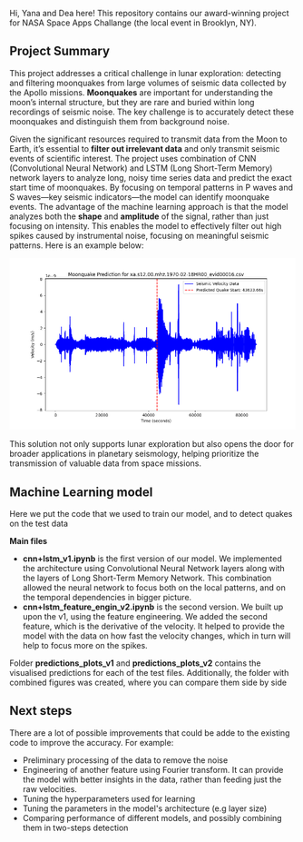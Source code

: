 Hi, Yana and Dea here! This repository contains our award-winning project for NASA Space Apps Challange (the local event in Brooklyn, NY).

## Project Summary
This project addresses a critical challenge in lunar exploration: detecting and filtering moonquakes from large volumes of seismic data collected by the Apollo missions. **Moonquakes** are important for understanding the moon’s internal structure, but they are rare and buried within long recordings of seismic noise. The key challenge is to accurately detect these moonquakes and distinguish them from background noise.

Given the significant resources required to transmit data from the Moon to Earth, it’s essential to **filter out irrelevant data** and only transmit seismic events of scientific interest. The project uses combination of CNN (Convolutional Neural Network) and LSTM (Long Short-Term Memory) network layers to analyze long, noisy time series data and predict the exact start time of moonquakes. By focusing on temporal patterns in P waves and S waves—key seismic indicators—the model can identify moonquake events. The advantage of the machine learning approach is that the model analyzes both the **shape** and **amplitude** of the signal, rather than just focusing on intensity. This enables the model to effectively filter out high spikes caused by instrumental noise, focusing on meaningful seismic patterns. Here is an example below:

![Moonquake Prediction](predictions_plots_v2/xa.s12.00.mhz.1970-02-18HR00_evid00016.csv_prediction_plot.png)

This solution not only supports lunar exploration but also opens the door for broader applications in planetary seismology, helping prioritize the transmission of valuable data from space missions.

## Machine Learning model

Here we put the code that we used to train our model, and to detect quakes on the test data

**Main files**
- **cnn+lstm_v1.ipynb** is the first version of our model. We implemented the architecture using Convolutional Neural Network layers along with the layers of Long Short-Term Memory Network. This combination allowed the neural network to focus both on the local patterns, and on the temporal dependencies in bigger picture.
- **cnn+lstm_feature_engin_v2.ipynb** is the second version. We built up upon the v1, using the feature engineering. We added the second feature, which is the derivative of the velocity. It helped to provide the model with the data on how fast the velocity changes, which in turn will help to focus more on the spikes.

Folder **predictions_plots_v1** and **predictions_plots_v2** contains the visualised predictions for each of the test files. Additionally, the folder with combined figures was created, where you can compare them side by side

## Next steps
There are a lot of possible improvements that could be adde to the existing code to improve the accuracy. For example:
- Preliminary processing of the data to remove the noise
- Engineering of another feature using Fourier transform. It can provide the model with better insights in the data, rather than feeding just the raw velocities.
- Tuning the hyperparameters used for learning
- Tuning the parameters in the model's architecture (e.g layer size)
- Comparing performance of different models, and possibly combining them in two-steps detection

